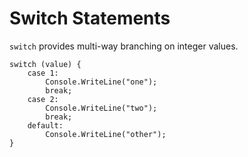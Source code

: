 # Switch Statements

`switch` provides multi-way branching on integer values.

```dream
switch (value) {
    case 1:
        Console.WriteLine("one");
        break;
    case 2:
        Console.WriteLine("two");
        break;
    default:
        Console.WriteLine("other");
}
```

